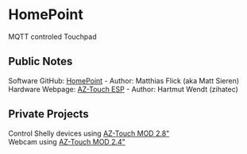 # HomePoint
MQTT controled Touchpad

## Public Notes
Software GitHub: [HomePoint](https://github.com/sieren/Homepoint) - Author: Matthias Flick (aka Matt Sieren)  
Hardware Webpage: [AZ-Touch ESP](https://www.hwhardsoft.de/deutsch/projekte/arduitouch-esp/) - Author: Hartmut Wendt (zihatec)  

## Private Projects
Control Shelly devices using [AZ-Touch MOD 2.8"](https://github.com/griemide/Hardware/tree/master/Bausatz/AZ-Touch/projects/homepoint)  
Webcam using [AZ-Touch MOD 2.4"](https://github.com/griemide/Hardware/tree/master/Bausatz/AZ-Touch/projects/homepoint)  
